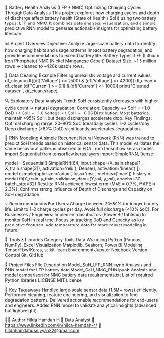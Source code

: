 🔋 Battery Health Analysis (LFP + NMC)
Optimizing Charging Cycles Through Data Analysis
This project explores how charging cycles and depth of discharge affect battery health (State of Health / SoH) using two battery types: LFP and NMC.
It combines data analysis, visualization, and a simple predictive RNN model to generate actionable insights for optimizing battery lifespan.

📊 Project Overview
Objective:
Analyze large-scale battery data to identify how charging habits and usage patterns impact battery degradation, and provide recommendations to extend battery life.
Battery Types:
LFP (Lithium Iron Phosphate)
NMC (Nickel Manganese Cobalt)
Dataset Size: ~1.5 million rows → cleaned to ~420k usable rows.

🧹 Data Cleaning Example
Filtering unrealistic voltage and current values:
df_clean = df[(df['Voltage'] >= 2500) & (df['Voltage'] <= 4200)]
df_clean = df_clean[(df['Current'] >= 0.1) & (df['Current'] <= 1000)]
print("Cleaned dataset:", df_clean.shape)

🔍 Exploratory Data Analysis
Trend: SoH consistently decreases with higher cycle count → natural degradation.
Correlation:
Capacity ↔ SoH = +1.0
DoD ↔ SoH = -1.0
Voltage ↔ SoH = -0.96
Distribution: Most batteries maintain >95% SoH, but deep discharges accelerate drop.
Key Findings:
Optimal charging range: 20–80% SoC
Ideal daily cycles: 1–2 cycles/day
Deep discharge (>80% DoD) significantly accelerates degradation.

🧠 RNN Modeling
A simple Recurrent Neural Network (RNN) was trained to predict SoH trends based on historical sensor data.
This model validates the same behavioral patterns observed in EDA.
from tensorflow.keras.models import Sequential
from tensorflow.keras.layers import SimpleRNN, Dense

model = Sequential([
    SimpleRNN(64, input_shape=(X_train.shape[1], X_train.shape[2]), activation='relu'),
    Dense(1, activation='linear')
])
model.compile(optimizer='adam', loss='mse', metrics=['mae'])
history = model.fit(X_train, y_train, validation_data=(X_val, y_val),
                    epochs=30, batch_size=32)
Results:
RNN achieved lowest error (MAE ≈ 0.7%, MAPE ≈ 2.3%).
Confirms strong influence of Depth of Discharge and Capacity on SoH degradation.

💡 Recommendations
For Users:
Charge between 20–80% for longer battery life.
Limit to 1–2 charge cycles per day.
Avoid full discharge (<10% SoC).
For Businesses / Engineers:
Implement dashboards (Power BI/Tableau) to monitor SoH in real time.
Focus on tracking DoD and Capacity as key predictive features.
Add temperature data for more robust modeling in future.

🧰 Tools & Libraries
Category	Tools
Data Wrangling	Python (Pandas, NumPy), Excel
Visualization	Matplotlib, Seaborn, Power BI
Modeling	TensorFlow/Keras, scikit-learn
Environment	Jupyter Notebook
Version Control	Git, GitHub

📂 Project Files
File	Description
Model_SoH_LFP_RNN.ipynb	Analysis and RNN model for LFP battery data
Model_SoH_NMC_RNN.ipynb	Analysis and model comparison for NMC battery data
requirements.txt	List of required Python libraries
LICENSE	MIT License

🧾 Key Takeaways
Handled large-scale sensor data (1.5M+ rows) efficiently.
Performed cleaning, feature engineering, and visualization to find degradation patterns.
Delivered actionable recommendations for end-users and engineers.
Added RNN model to validate analytical insights (advanced but lightweight).

👩‍💻 Author
Hilda Hamdah H
📍 Data Analyst
🔗 https://www.linkedin.com/in/hilda-hamdah-h/
📧 hildahamdahusniyyah22@gmail.com
